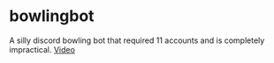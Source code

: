 # bowlingbot
A silly discord bowling bot that required 11 accounts and is completely impractical.
[Video](https://www.youtube.com/watch?v=SA7708k491M)
